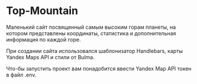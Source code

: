 # Top-Mountain

Маленький сайт посвященный самым высоким горам планеты, на котором представлены координаты, статистика и дополнительная информация по каждой горе.

При создании сайта использовался шаблонизатор Handlebars, карты Yandex Maps API и стили от Bulma.

Что-бы запустить проект вам понадобится ввести Yandex Map API токен в файл .env.
